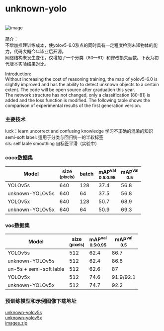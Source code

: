 # unknown-yolo
<br>![image](https://user-images.githubusercontent.com/84908793/162931434-dc4da5c4-7916-4cee-af1c-a2f1037d1bf1.png)<br><br>
简介：<br>
不增加推理训练成本，使yolov5-6.0涨点的同时具有一定程度检测未知物体的能力，代码大概今年毕业后开源。<br>
网络结构未发生变化，仅增加了一个分类（80—81）和修改损失函数。下表为初代版本实验结果对比。

Introduction:<br>
Without increasing the cost of reasoning training, the map of yolov5-6.0 is slightly improved and has the ability to detect unknown objects to a certain extent. The code will be open source after graduation this year.<br>
The network structure has not changed, only a classification (80-81) is added and the loss function is modified.
The following table shows the comparison of experimental results of the first generation version.

### 主要技术
luck：learn uncorrect and confusing knowledge 学习不正确的混淆的知识<br>
semi-soft label: 适用于分类与回归统一的半软标签<br>
sls: self lable smoothing 自标签平滑（实验中）

### coco数据集
|Model |size<br><sup>(pixels) |batch |mAP<sup>val<br>0.5:0.95 |mAP<sup>val<br>0.5 |
|---                  |---  |---    |---    |---   
|YOLOv5s              |640  |128    |37.4   |56.8  
|unknown-YOLOv5s      |640  |64     |37.5   |56.8
|YOLOv5x              |640  |128    |50.7   |68.9   
|unknown-YOLOv5x      |640  |64     |50.9   |69.3     

### voc数据集
|Model |size<br><sup>(pixels) |mAP<sup>val<br>0.5:0.95 |mAP<sup>val<br>0.5 |
|---                        |---  |---    |---    
|YOLOv5s                    |512  |62.4   |86.7 
|unknown-YOLOv5s            |512  |62.4   |86.8 
|un-5s + semi-soft lable    |512  |62.6   |87
|YOLOv5x                    |512  |74.6   |91.9/92.1   
|unknown-YOLOv5x            |512  |74.7   |92.2        

### 预训练模型和示例图像下载地址
  [unknown-yolov5s](https://github.com/buxihuo/unknown-yolo/releases/download/unknown-yolo/unknown-yolov5s.pt)<br>
  [unknown-yolov5x](https://github.com/buxihuo/unknown-yolo/releases/download/unknown-yolo/unknown-yolov5x.pt)<br>
  [images.zip](https://github.com/buxihuo/unknown-yolo/releases/download/unknown-yolo/images.zip)<br>
